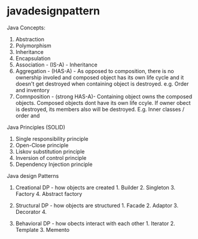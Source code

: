# javadesignpattern

Java Concepts:
  1. Abstraction
  2. Polymorphism
  3. Inheritance
  4. Encapsulation
  5. Association - (IS-A) - Inheritance
  6. Aggregation - (HAS-A) - As opposed to composition, there is no ownership involed and composed object has its own life cycle and it doesn't get destroyed when        containing object is destroyed. e.g. Order and inventory
  7. Comnposition - (strong HAS-A)- Containing object owns the composed objects. Composed objects dont have its own life ccyle. If owner obect is destroyed, its          members also will be destroyed. E.g. Inner classes / order and    
    
Java Principles (SOLID) 
  1. Single responsibility principle
  2. Open-Close principle
  3. Liskov substitution principle
  4. Inversion of control principle
  5. Dependency Injection principle
  
Java design Patterns
  1. Creational DP - how objects are created
    1. Builder
    2. Singleton
    3. Factory
    4. Abstract factory
    
  2. Structural DP - how objects are structured
    1. Facade
    2. Adaptor
    3. Decorator
    4. 
    
  3. Behavioral DP - how obects interact with each other
    1. Iterator
    2. Template
    3. Memento
